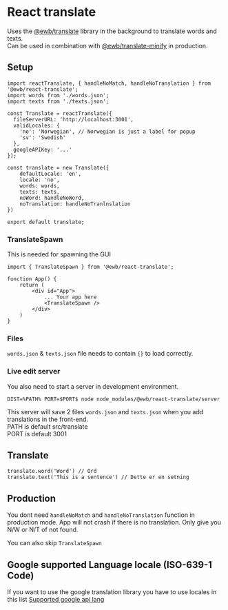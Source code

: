 # React translate

Uses the [@ewb/translate](https://github.com/EmilsWebbod/translate) library in the background to translate words and texts.  
Can be used in combination with [@ewb/translate-minify](https://github.com/EmilsWebbod/translate-minify) in production.

## Setup

```
import reactTranslate, { handleNoMatch, handleNoTranslation } from '@ewb/react-translate';
import words from './words.json';
import texts from './texts.json';

const Translate = reactTranslate({
  fileServerURL: 'http://localhost:3001',
  validLocales: {
    'no': 'Norwegian', // Norwegian is just a label for popup
    'sv': 'Swedish'
  },
  googleAPIKey: '...'
});

const translate = new Translate({
    defaultLocale: 'en',
    locale: 'no',
    words: words,
    texts: texts,
    noWord: handleNoWord,
    noTranslation: handleNoTranlnslation
})

export default translate;
```

### TranslateSpawn
This is needed for spawning the GUI
```
import { TranslateSpawn } from '@ewb/react-translate';

function App() {
    return (
        <div id="App">
            ... Your app here
            <TranslateSpawn />
        </div>
    )
}
```

### Files
`words.json` & `texts.json` file needs to contain `{}` to load correctly.

### Live edit server

You also need to start a server in development environment.
```
DIST=%PATH% PORT=$PORT$ node node_modules/@ewb/react-translate/server
```
This server will save 2 files `words.json` and `texts.json` when you add translations in the front-end.  
PATH is default src/translate  
PORT is default 3001

## Translate
```
translate.word('Word') // Ord
translate.text('This is a sentence') // Dette er en setning
```

## Production
You dont need `handleNoMatch` and `handleNoTranslation` function in production mode.
App will not crash if there is no translation. Only give you N/W or N/T of not found.

You can also skip `TranslateSpawn`

## Google supported Language locale (ISO-639-1 Code)
If you want to use the google translation library you have to use locales in this list
[Supported google api lang](https://cloud.google.com/translate/docs/languages)
